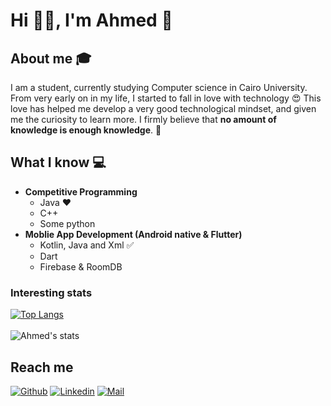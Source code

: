 # Hi 👋🏽, I'm Ahmed 👋


## About me :mortar_board:
I am a student, currently studying Computer science in Cairo University. From very early on in my life, I started to fall in love with technology 😍 This love has helped me develop a very good technological mindset, and given me the curiosity to learn more. I firmly believe that **no amount of knowledge is enough knowledge**. 🧠

## What I know :computer:
- **Competitive Programming**
	- Java ❤️
	- C++
	- Some python
- **Moblie App Development (Android native & Flutter)**
	- Kotlin, Java and Xml :white_check_mark:
	- Dart
	- Firebase & RoomDB 

### Interesting stats

[![Top Langs](https://github-readme-stats.vercel.app/api/top-langs/?username=Ahmed-Hussien90&layout=compact&theme=radical)](https://github.com/Ahmed-Hussien90/github-readme-stats) <br></br>   ![Ahmed's stats](https://github-readme-stats.vercel.app/api?username=Ahmed-Hussien90&show_icons=true&theme=radical)


## Reach me 
[![Github](https://img.shields.io/github/followers/sarthakbh321?label=Follow&style=social)](https://github.com/Ahmed-hussien90)
[![Linkedin](https://img.shields.io/badge/-Ahmed%20Hussien-blue?style=flat-square&logo=linkedin&logoColor=white&link=https://www.linkedin.com/in/ahmed-hussien1/)](https://www.linkedin.com/in/ahmed-hussien1/)
[![Mail](https://img.shields.io/badge/-Ahmed.hs9090@gmail.com-gray?style=flat-square&logo=gmail&logoColor=red&link=https://www.linkedin.com/in/ahmed-hussien1/)](mailto:Ahmed.hs9090@gmail.com)
